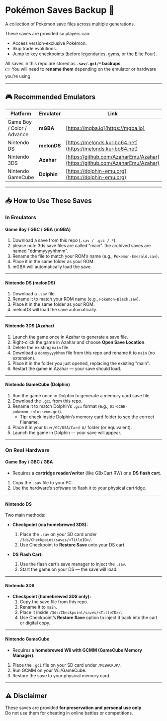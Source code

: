 # Pokémon Saves Backup 📂

A collection of Pokémon save files across multiple generations.  

These saves are provided so players can:  
- Access version-exclusive Pokémon.  
- Skip trade evolutions.  
- Jump to key checkpoints (before legendaries, gyms, or the Elite Four).  

All saves in this repo are stored as **`.sav/.gci/*` backups**.  
👉 You will need to **rename them** depending on the emulator or hardware you’re using.

---

## 🎮 Recommended Emulators

| Platform          | Emulator   | Link |
|-------------------|------------|------|
| Game Boy / Color / Advance | **mGBA** | [https://mgba.io](https://mgba.io) |
| Nintendo DS       | **melonDS** | [https://melonds.kuribo64.net](https://melonds.kuribo64.net) |
| Nintendo 3DS      | **Azahar** | [https://github.com/AzaharEmu/Azahar](https://github.com/AzaharEmu/Azahar) |
| Nintendo GameCube | **Dolphin** | [https://dolphin-emu.org](https://dolphin-emu.org) |

---

## 📥 How to Use These Saves

### In Emulators

#### Game Boy / GBC / GBA (mGBA)
1. Download a save from this repo (`.sav / .gci / *`).
2. please note 3ds save files are called "main". the archived saves are named "ddmmyyyyhhmm".  
3. Rename the file to match your ROM’s name (e.g., `Pokemon-Emerald.sav`).  
4. Place it in the same folder as your ROM.  
5. mGBA will automatically load the save.  

---

#### Nintendo DS (melonDS)
1. Download a `.sav` file.  
2. Rename it to match your ROM name (e.g., `Pokemon-Black.sav`).  
3. Place it in the same folder as your ROM.  
4. melonDS will load the save automatically.  

---

#### Nintendo 3DS (Azahar)
1. Launch the game once in Azahar to generate a save file.  
2. Right-click the game in Azahar and choose **Open Save Location**.  
3. Delete the existing `main` file.  
4. Download a `ddmmyyyyhhmm` file from this repo and rename it to `main` (no extension).  
5. Place it in the folder you just opened, replacing the existing "main".  
6. Restart the game in Azahar — your save should load.  

---

#### Nintendo GameCube (Dolphin)
1. Run the game once in Dolphin to generate a memory card save file.  
2. Download the `.gci` from this repo.  
3. Rename it to match Dolphin’s `.gci` format (e.g., `01-GC6E-pokemon_colosseum.gci`).  
   - Tip: check inside Dolphin’s memory card folder to see the correct filename.  
4. Place it in your `User/GC/USA/Card A/` folder (or equivalent).  
5. Launch the game in Dolphin — your save will appear.  

---

### On Real Hardware

#### Game Boy / GBC / GBA
- Requires a **cartridge reader/writer** (like GBxCart RW) or a **DS flash cart**.  
1. Copy the `.sav` file to your PC.  
2. Use the hardware’s software to flash it to your physical cartridge.  

---

#### Nintendo DS
Two main methods:  

- **Checkpoint (via homebrewed 3DS):**  
  1. Place the `.sav` on your SD card under `/3ds/Checkpoint/saves/<TitleID>/`.  
  2. Use Checkpoint to **Restore Save** onto your DS cart.  

- **DS Flash Cart:**  
  1. Use the flash cart’s save manager to inject the `.sav`.  
  2. Start the game on your DS — the save will load.  

---

#### Nintendo 3DS
- **Checkpoint (homebrewed 3DS only):**  
  1. Copy the save file from this repo.  
  2. Rename it to `main`.  
  3. Place it inside `/3ds/Checkpoint/saves/<TitleID>/`.  
  4. Use Checkpoint’s **Restore Save** option to inject it back into the cart or digital copy.  

---

#### Nintendo GameCube
- Requires a **homebrewed Wii with GCMM (GameCube Memory Manager)**.  
1. Place the `.gci` file on your SD card under `/MCBACKUP/`.  
2. Run GCMM on your Wii/GameCube.  
3. Restore the save to your physical memory card.  

---

## ⚠️ Disclaimer
These saves are provided **for preservation and personal use only**.  
Do not use them for cheating in online battles or competitions.  
